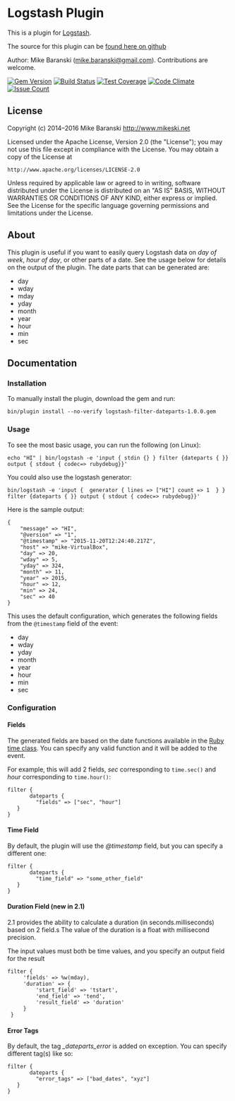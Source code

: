 # Logstash Plugin

This is a plugin for [Logstash](https://github.com/elastic/logstash).

The source for this plugin can be [found here on github](https://github.com/mikebski/logstash-datepart-plugin.git)

Author: Mike Baranski (mike.baranski@gmail.com).  Contributions are welcome.

[![Gem Version](https://badge.fury.io/rb/logstash-filter-dateparts.svg)](https://badge.fury.io/rb/logstash-filter-dateparts)
[![Build Status](https://travis-ci.org/mikebski/logstash-filter-datepart.svg?branch=master)](https://travis-ci.org/mikebski/logstash-filter-datepart)
[![Test Coverage](https://codeclimate.com/github/mikebski/logstash-filter-datepart/badges/coverage.svg?reload=1)](https://codeclimate.com/github/mikebski/logstash-filter-datepart/coverage)
[![Code Climate](https://codeclimate.com/github/mikebski/logstash-filter-datepart/badges/gpa.svg?reload=1)](https://codeclimate.com/github/mikebski/logstash-filter-datepart)
[![Issue Count](https://codeclimate.com/github/mikebski/logstash-filter-datepart/badges/issue_count.svg?reload=1)](https://codeclimate.com/github/mikebski/logstash-filter-datepart)

## License ##

Copyright (c) 2014–2016 Mike Baranski <http://www.mikeski.net>

Licensed under the Apache License, Version 2.0 (the "License");
you may not use this file except in compliance with the License.
You may obtain a copy of the License at

    http://www.apache.org/licenses/LICENSE-2.0

Unless required by applicable law or agreed to in writing, software
distributed under the License is distributed on an "AS IS" BASIS,
WITHOUT WARRANTIES OR CONDITIONS OF ANY KIND, either express or implied.
See the License for the specific language governing permissions and
limitations under the License.

## About

This plugin is useful if you want to easily query Logstash data on *day of week*, *hour of day*, or other parts of a date.  See the usage below for details on the output of the plugin.  The date parts that can be generated are:

* day
* wday
* mday
* yday
* month
* year
* hour
* min
* sec

## Documentation

### Installation

To manually install the plugin, download the gem and run:

`bin/plugin install --no-verify logstash-filter-dateparts-1.0.0.gem`

### Usage

To see the most basic usage, you can run the following (on Linux):

`echo "HI" | bin/logstash -e 'input { stdin {} } filter {dateparts { }} output { stdout { codec=> rubydebug}}'`

You could also use the logstash generator:

`bin/logstash -e 'input {  generator { lines => ["HI"] count => 1  } } filter {dateparts { }} output { stdout { codec=> rubydebug}}'`

Here is the sample output:

	{
		"message" => "HI",
		"@version" => "1",
		"@timestamp" => "2015-11-20T12:24:40.217Z",
		"host" => "mike-VirtualBox",
		"day" => 20,
		"wday" => 5,
		"yday" => 324,
		"month" => 11,
		"year" => 2015,
		"hour" => 12,
		"min" => 24,
		"sec" => 40
	}


This uses the default configuration, which generates the following fields from the `@timestamp` field of the event:

* day
* wday
* yday
* month
* year
* hour
* min
* sec

### Configuration

#### Fields

The generated fields are based on the date functions available in the [Ruby time class](http://ruby-doc.org/core-2.2.0/Time.html).  You can specify any valid function and it will be added to the event.

For example, this will add 2 fields, *sec* corresponding to `time.sec()` and *hour* corresponding to `time.hour()`:

    filter {
    	   dateparts {
	   	     "fields" => ["sec", "hour"]
	   }
    }

#### Time Field

By default, the plugin will use the *@timestamp* field, but you can specify a different one:

    filter {
    	   dateparts {
	   	     "time_field" => "some_other_field"
	   }
    }

#### Duration Field (new in 2.1)

2.1 provides the ability to calculate a duration (in seconds.milliseconds) based on 2 field.s
The value of the duration is a float with millisecond precision.

The input values must both be time values, and you specify an output field for the result

    filter {
         'fields' => %w(mday),
         'duration' => {
             'start_field' => 'tstart',
             'end_field' => 'tend',
             'result_field' => 'duration'
         }
     }

#### Error Tags

By default, the tag *_dateparts_error* is added on exception.  You can specify different tag(s) like so:

    filter {
    	   dateparts {
	   	     "error_tags" => ["bad_dates", "xyz"]
	   }
    }

